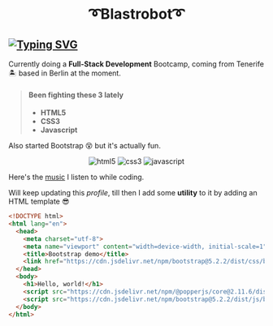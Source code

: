 # <p align=center>➰Blastrobot➰</p>

## [![Typing SVG](https://readme-typing-svg.demolab.com?font=Fira+Code&duration=4000&pause=1000&color=C6D4FF&background=FFFFFF00&center=true&multiline=true&width=1000&height=100&lines=Carlos+J.+Vilca;Web+Development;Welcome!+Willkommen!+%C2%A1Bienvenido!🥳)](https://git.io/typing-svg)

Currently doing a **Full-Stack Development** Bootcamp, coming from Tenerife 🏝 based in Berlin at the moment.

> #### Been fighting these 3 lately
> 
> - **HTML5**
> - **CSS3**
> - **Javascript**

Also started Bootstrap 😵 but it's actually fun.

<div align=center>
  <img src="https://icongr.am/devicon/html5-original.svg?size=32&color=currentColor" alt="html5"/>
  <img src="https://icongr.am/devicon/css3-original.svg?size=32&color=currentColor" alt="css3"/>
  <img src="https://icongr.am/devicon/javascript-original.svg?size=32&color=currentColor" alt="javascript"/>
</div>
  
Here's the [music](https://open.spotify.com/playlist/37i9dQZF1DWWQRwui0ExPn?si=9df1b36c31594f3f) I listen to while coding.

Will keep updating this *profile*, till then I add some **utility** to it by adding an HTML template 😎

```html
<!DOCTYPE html>
<html lang="en">
  <head>
    <meta charset="utf-8">
    <meta name="viewport" content="width=device-width, initial-scale=1">
    <title>Bootstrap demo</title>
    <link href="https://cdn.jsdelivr.net/npm/bootstrap@5.2.2/dist/css/bootstrap.min.css" rel="stylesheet" integrity="sha384-Zenh87qX5JnK2Jl0vWa8Ck2rdkQ2Bzep5IDxbcnCeuOxjzrPF/et3URy9Bv1WTRi" crossorigin="anonymous">
  </head>
  <body>
    <h1>Hello, world!</h1>
    <script src="https://cdn.jsdelivr.net/npm/@popperjs/core@2.11.6/dist/umd/popper.min.js" integrity="sha384-oBqDVmMz9ATKxIep9tiCxS/Z9fNfEXiDAYTujMAeBAsjFuCZSmKbSSUnQlmh/jp3" crossorigin="anonymous"></script>
    <script src="https://cdn.jsdelivr.net/npm/bootstrap@5.2.2/dist/js/bootstrap.min.js" integrity="sha384-IDwe1+LCz02ROU9k972gdyvl+AESN10+x7tBKgc9I5HFtuNz0wWnPclzo6p9vxnk" crossorigin="anonymous"></script>
  </body>
</html>
```
